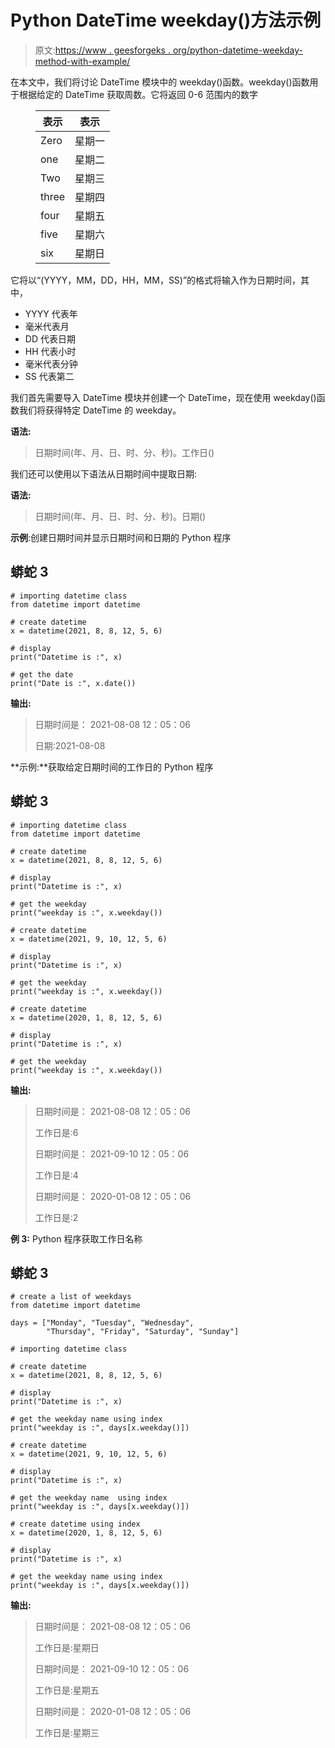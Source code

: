 # Python DateTime weekday()方法示例

> 原文:[https://www . geesforgeks . org/python-datetime-weekday-method-with-example/](https://www.geeksforgeeks.org/python-datetime-weekday-method-with-example/)

在本文中，我们将讨论 DateTime 模块中的 weekday()函数。weekday()函数用于根据给定的 DateTime 获取周数。它将返回 0-6 范围内的数字

<figure class="table">

| **表示** | **表示** |
| --- | --- |
| Zero | 星期一 |
| one | 星期二 |
| Two | 星期三 |
| three | 星期四 |
| four | 星期五 |
| five | 星期六 |
| six | 星期日 |

</figure>

它将以“(YYYY，MM，DD，HH，MM，SS)”的格式将输入作为日期时间，其中，

*   YYYY 代表年
*   毫米代表月
*   DD 代表日期
*   HH 代表小时
*   毫米代表分钟
*   SS 代表第二

我们首先需要导入 DateTime 模块并创建一个 DateTime，现在使用 weekday()函数我们将获得特定 DateTime 的 weekday。

**语法:**

> 日期时间(年、月、日、时、分、秒)。工作日()

我们还可以使用以下语法从日期时间中提取日期:

**语法:**

> 日期时间(年、月、日、时、分、秒)。日期()

**示例**:创建日期时间并显示日期时间和日期的 Python 程序

## 蟒蛇 3

```
# importing datetime class
from datetime import datetime

# create datetime
x = datetime(2021, 8, 8, 12, 5, 6)

# display
print("Datetime is :", x)

# get the date
print("Date is :", x.date())
```

**输出:**

> 日期时间是： 2021-08-08 12：05：06
> 
> 日期:2021-08-08

**示例:**获取给定日期时间的工作日的 Python 程序

## 蟒蛇 3

```
# importing datetime class
from datetime import datetime

# create datetime
x = datetime(2021, 8, 8, 12, 5, 6)

# display
print("Datetime is :", x)

# get the weekday
print("weekday is :", x.weekday())

# create datetime
x = datetime(2021, 9, 10, 12, 5, 6)

# display
print("Datetime is :", x)

# get the weekday
print("weekday is :", x.weekday())

# create datetime
x = datetime(2020, 1, 8, 12, 5, 6)

# display
print("Datetime is :", x)

# get the weekday
print("weekday is :", x.weekday())
```

**输出:**

> 日期时间是： 2021-08-08 12：05：06
> 
> 工作日是:6
> 
> 日期时间是： 2021-09-10 12：05：06
> 
> 工作日是:4
> 
> 日期时间是： 2020-01-08 12：05：06
> 
> 工作日是:2

**例 3:** Python 程序获取工作日名称

## 蟒蛇 3

```
# create a list of weekdays
from datetime import datetime

days = ["Monday", "Tuesday", "Wednesday",
        "Thursday", "Friday", "Saturday", "Sunday"]

# importing datetime class

# create datetime
x = datetime(2021, 8, 8, 12, 5, 6)

# display
print("Datetime is :", x)

# get the weekday name using index
print("weekday is :", days[x.weekday()])

# create datetime
x = datetime(2021, 9, 10, 12, 5, 6)

# display
print("Datetime is :", x)

# get the weekday name  using index
print("weekday is :", days[x.weekday()])

# create datetime using index
x = datetime(2020, 1, 8, 12, 5, 6)

# display
print("Datetime is :", x)

# get the weekday name using index
print("weekday is :", days[x.weekday()])
```

**输出:**

> 日期时间是： 2021-08-08 12：05：06
> 
> 工作日是:星期日
> 
> 日期时间是： 2021-09-10 12：05：06
> 
> 工作日是:星期五
> 
> 日期时间是： 2020-01-08 12：05：06
> 
> 工作日是:星期三